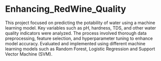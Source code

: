 # Enhancing_RedWine_Quality
This project focused on predicting the potability of water using a machine learning model. Key variables such as pH, hardness, TDS, and other water quality indicators were analyzed. The process involved thorough data preprocessing, feature selection, and hyperparameter tuning to enhance model accuracy.
Evaluated and implemented using different machine learning models such as Random Forest, Logistic Regression
and Support Vector Machine (SVM).
